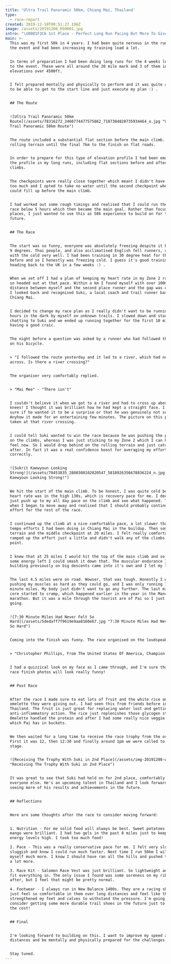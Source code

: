 ```yaml
---
title: 'Ultra Trail Panoramic 50km, Chiang Mai, Thailand'
type:
  - race-report
created: 2019-12-10T00:51:27.196Z
image: /assets/20191208_050001.jpg
intro: "\U0001F3C6 1st Place - Perfect Long Run Pacing But More To Give \U0001F3C6"
main: >-
  This was my first 50k in 4 years. I had been quite nervous in the run up to
  the event and had been increasing my training load a lot.


  In terms of preparation I had been doing long runs for the 4 weeks leading up
  to the event. These were all around the 20 mile mark and 3 of them including
  elevations over 4500ft.


  I felt prepared mentally and physically to perform and it was quite a relief
  to be able to get to the start line and just execute my plan :) .


  ## The Route


  ![Ultra Trail Panoramic 50km
  Route](/assets/78316272_2460774477575862_7187384820735934464_o.jpg "Ultra
  Trail Panoramic 50km Route")


  The route included a substantial flat section before the main climb. Then some
  rolling terrain until the final 7km to the finish on flat roads. 


  In order to prepare for this type of elevation profile I had been emulating
  the profile in my long runs, including flat sections before and after longer
  climbs. 


  The checkpoints were really close together which meant I didn't have to carry
  too much and I opted to take no water until the second checkpoint where I
  could fill up before the main climb. 


  I had worked out some rough timings and realised that I could run the whole
  race below 5 hours which then became the main goal. Rather than focusing on
  places, I just wanted to use this as 50k experience to build on for the
  future.


  ## The Race


  The start was so funny, everyone was absolutely freezing despite it being only
  9 degrees. Thai people, and also acclimatised English fell runners, can't deal
  with the cold very well. I had been training in 30 degree heat for the 6 weeks
  before and so I honestly was freezing cold. I guess it's good training for
  heading back to the UK in a few weeks :) .


  When we set off I had a plan of keeping my heart rate in my Zone 2 range, and
  so headed out at that pace. Within a km I found myself with over 100m of
  distance between myself and the second place runner and the gap was extending.
  I looked back and recognised Suki, a local coach and trail runner based in
  Chiang Mai. 


  I decided to change my race plan as I really didn't want to be running for 2.5
  hours in the dark by myself on unknown trails. I slowed down and started
  chatting to Suki and we ended up running together for the first 10 miles and
  having a good craic. 


  The night before a question was asked by a runner who had followed the route
  on his bicycle. 


  > "I followed the route yesterday and it led to a river, which had no way
  across. Is there a river crossing?"


  The organiser very comfortably replied.


  > "Mai Mee" - "There isn't"


  I couldn't believe it when we got to a river and had to cross up above our
  knees! I thought it was brilliant how he had kept a straight face. I'm not
  sure if he wanted it to be a surprise or that he was genuinely not sure :) .
  Anyhow it made for an entertaining few minutes. The picture on this post was
  taken at that river crossing.


  I could tell Suki wanted to win the race because he was pushing the pace a lot
  on the climbs, whereas I was just sticking to my Zone 2 which I can keep by
  feel now. So I would drop behind on the rolling terrain and just catch up
  after. In fact it was a real confidence boost for averaging my effort out
  correctly.


  ![Sukrit Kaewyoun Looking
  Strong!](/assets/78453835_2880308102020547_5818926356678836224_n.jpg "Sukrit
  Kaewyoun Looking Strong!")


  We hit the start of the main climb. To be honest, I was quite cold because my
  heart rate was in the high 130s, which is recovery pace for me. I decided to
  just push up to my all day pace on the climb and see what happened. That's
  when I began to move away and realised that I should probably continue the
  effort for the rest of the race.


  I continued up the climb at a nice comfortable pace, a lot slower than the
  tempo efforts I had been doing in Chiang Mai in the buildup. Then some rolling
  terrain and the middle checkpoint at 20 miles. I felt really comfortable so
  ramped up the effort just a little and didn't walk any of the climbs from that
  point.


  I knew that at 25 miles I would hit the top of the main climb and so if I had
  some energy left I could smash it down that. The muscular endurance I had been
  building previously on big descents came into it's own and I let my legs fly.


  The last 4.5 miles were on road. Wowser, that was tough. Honestly I was
  pushing my muscles as hard as they could go, and I was only running 7:30
  minute miles. My body just didn't want to go any further. The last mile and my
  core started to cramp, which happened earlier in the year in the Manchester
  marathon. But it was a mile through the tourist are of Pai so I just kept
  going.


  ![7:30 Minute Miles Had Never Felt So
  Hard](/assets/5dedaff7f9619e9aa8160e67.jpg "7:30 Minute Miles Had Never Felt
  So Hard")


  Coming into the finish was funny. The race organised on the loudspeaker said: 


  > "Christopher Phillips, From The United States Of America, Champion of 50K"


  I had a quizzical look on my face as I came through, and I'm sure that the
  race finish photos will look really funny!


  ## Post Race


  After the race I made sure to eat lots of fruit and the white rice and
  omelette they were giving out. I had seen this from friends before in
  Thailand. The fruit is just great for replacing water lost and getting that
  anti-inflammatory action. The rice just replenishes those glycogen stores.
  Omelette handled the protein and after I had some really nice veggie food
  which Pai has in buckets.


  We then waited for a long time to receive the race trophy from the organisers.
  First it was 12, then 12:30 and finally around 1pm we were called to the
  stage.


  ![Receiving The Trophy With Suki in 2nd Place](/assets/img-20191208-wa0003.jpg
  "Receiving The Trophy With Suki in 2nd Place")


  It was great to see that Suki had held on for 2nd place, comfortably ahead of
  everyone else. He's an upcoming talent in Thailand and I look forward to
  seeing more of his results and achievements in the future.


  ## Reflections


  Here are some thoughts after the race to consider moving forward:


  1. Nutrition - For me solid food will always be best. Sweet potatoes and dried
  mango were brilliant. I had two gels in the past 8 miles just to keep the
  energy levels high. I took too much food!

  2. Pace - This was a really conservative pace for me. I felt very slow and
  sluggish and know I could run much faster. Next time I run 50km I will push
  myself much more. I know I should have ran all the hills and pushed the flats
  a lot more.

  3. Race Kit - Salomon Race Vest was just brilliant. So lightweight and easy to
  fit everything in. The only issue I found was some soreness on my ribs the day
  after, but I feel that might be pretty normal.

  4. Footwear - I always run in New Balance 1400s. They are a racing shoe, but I
  just feel so comfortable in them over long distances and feel like they have
  strengthened my feet and calves to withstand the pressure. I'm going to
  consider getting some more durable trail shoes in the future just to reduce
  the cost!


  ## Final


  I'm looking forward to building on this. I want to improve my speed at these
  distances and be mentally and physically prepared for the challenges of 2020. 


  Stay tuned.
---
```


